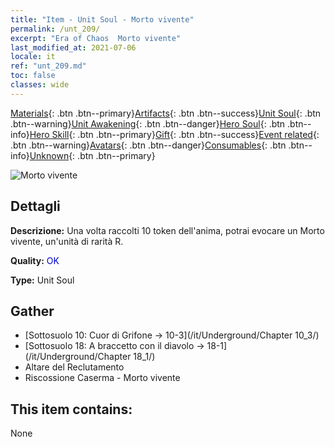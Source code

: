 ```yaml
---
title: "Item - Unit Soul - Morto vivente"
permalink: /unt_209/
excerpt: "Era of Chaos  Morto vivente"
last_modified_at: 2021-07-06
locale: it
ref: "unt_209.md"
toc: false
classes: wide
---
```

 [Materials](/ItemsIT/){: .btn .btn--primary}[Artifacts](/ItemsIT/Artifacts/){: .btn .btn--success}[Unit Soul](/ItemsIT/UnitSoul/){: .btn .btn--warning}[Unit Awakening](/ItemsIT/UnitAwakening/){: .btn .btn--danger}[Hero Soul](/ItemsIT/HeroSoul/){: .btn .btn--info}[Hero Skill](/ItemsIT/HeroSkill/){: .btn .btn--primary}[Gift](/ItemsIT/Gift/){: .btn .btn--success}[Event related](/ItemsIT/Events/){: .btn .btn--warning}[Avatars](/ItemsIT/Avatars/){: .btn .btn--danger}[Consumables](/ItemsIT/Consumables/){: .btn .btn--info}[Unknown](/ItemsIT/Unknown/){: .btn .btn--primary}

 ![Morto vivente](/images/u/ti_jiangshi.jpg)

## Dettagli
 **Descrizione:** Una volta raccolti 10 token dell'anima, potrai evocare un Morto vivente, un'unità di rarità R.

 **Quality:** <span style="color: #0000CD">OK</span>

 **Type:** Unit Soul

## Gather

*    [Sottosuolo 10: Cuor di Grifone -> 10-3](/it/Underground/Chapter 10_3/) 
*    [Sottosuolo 18: A braccetto con il diavolo -> 18-1](/it/Underground/Chapter 18_1/) 
*    Altare del Reclutamento 
*    Riscossione Caserma - Morto vivente 

## This item contains:

  None

